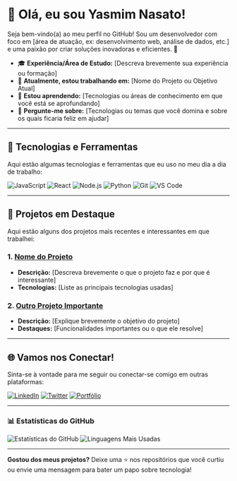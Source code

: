 # 👋 Olá, eu sou Yasmim Nasato!

Seja bem-vindo(a) ao meu perfil no GitHub! Sou um desenvolvedor com foco em [área de atuação, ex: desenvolvimento web, análise de dados, etc.] e uma paixão por criar soluções inovadoras e eficientes. 🌟

- 🎓 **Experiência/Área de Estudo:** [Descreva brevemente sua experiência ou formação]
- 🔭 **Atualmente, estou trabalhando em:** [Nome do Projeto ou Objetivo Atual]
- 🌱 **Estou aprendendo:** [Tecnologias ou áreas de conhecimento em que você está se aprofundando]
- 💬 **Pergunte-me sobre:** [Tecnologias ou temas que você domina e sobre os quais ficaria feliz em ajudar]

---

## 🚀 Tecnologias e Ferramentas

Aqui estão algumas tecnologias e ferramentas que eu uso no meu dia a dia de trabalho:

![JavaScript](https://img.shields.io/badge/JavaScript-F7DF1E?style=flat-square&logo=javascript&logoColor=black)
![React](https://img.shields.io/badge/React-61DAFB?style=flat-square&logo=react&logoColor=black)
![Node.js](https://img.shields.io/badge/Node.js-339933?style=flat-square&logo=node-dot-js&logoColor=white)
![Python](https://img.shields.io/badge/Python-3776AB?style=flat-square&logo=python&logoColor=white)
![Git](https://img.shields.io/badge/Git-F05032?style=flat-square&logo=git&logoColor=white)
![VS Code](https://img.shields.io/badge/VS%20Code-0078D4?style=flat-square&logo=visual-studio-code&logoColor=white)

---

## 💼 Projetos em Destaque

Aqui estão alguns dos projetos mais recentes e interessantes em que trabalhei:

### 1. [Nome do Projeto](https://link-do-projeto.com)
   - **Descrição:** [Descreva brevemente o que o projeto faz e por que é interessante]
   - **Tecnologias:** [Liste as principais tecnologias usadas]

### 2. [Outro Projeto Importante](https://link-do-outro-projeto.com)
   - **Descrição:** [Explique brevemente o objetivo do projeto]
   - **Destaques:** [Funcionalidades importantes ou o que ele resolve]

---

## 🌐 Vamos nos Conectar!

Sinta-se à vontade para me seguir ou conectar-se comigo em outras plataformas:

[![LinkedIn](https://img.shields.io/badge/LinkedIn-blue?style=flat-square&logo=linkedin&logoColor=white)](https://linkedin.com/in/seu-perfil)
[![Twitter](https://img.shields.io/badge/Twitter-1DA1F2?style=flat-square&logo=twitter&logoColor=white)](https://twitter.com/seu-usuario)
[![Portfólio](https://img.shields.io/badge/Portfólio-000?style=flat-square&logo=ko-fi&logoColor=white)](https://seu-portfolio.com)

---

### 📊 Estatísticas do GitHub

![Estatísticas do GitHub](https://github-readme-stats.vercel.app/api?username=seu-usuario&show_icons=true&theme=dracula)
![Linguagens Mais Usadas](https://github-readme-stats.vercel.app/api/top-langs/?username=seu-usuario&layout=compact&theme=dracula)

---

**Gostou dos meus projetos?** Deixe uma ⭐ nos repositórios que você curtiu ou envie uma mensagem para bater um papo sobre tecnologia!
